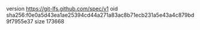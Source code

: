 version https://git-lfs.github.com/spec/v1
oid sha256:f0e0a5d43ea1ae25394cd44a271a83ac8b71ecb231a5e43a4c879bd9f7955e37
size 173668
